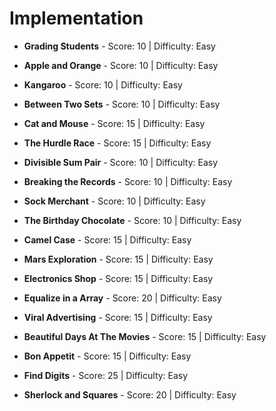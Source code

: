# Implementation

<!--
<p align="center">
    <img src="https://raw.githubusercontent.com/dwyl/repo-badges/master/highresPNGs/build-passing.png" alt="Building Passing" height=20>
    <img src="https://raw.githubusercontent.com/dwyl/repo-badges/master/highresPNGs/coverage-100.png" alt="Coverage 100"  height=20>
</p>
-->


* **Grading Students** - Score: 10 | Difficulty: Easy

* **Apple and Orange** - Score: 10 | Difficulty: Easy

* **Kangaroo** - Score: 10 | Difficulty: Easy

* **Between Two Sets** - Score: 10 | Difficulty: Easy

* **Cat and Mouse** - Score: 15 | Difficulty: Easy

* **The Hurdle Race** - Score: 15 | Difficulty: Easy

* **Divisible Sum Pair** - Score: 10 | Difficulty: Easy

* **Breaking the Records** - Score: 10 | Difficulty: Easy

* **Sock Merchant** - Score: 10 | Difficulty: Easy

* **The Birthday Chocolate** - Score: 10 | Difficulty: Easy

* **Camel Case** - Score: 15 | Difficulty: Easy

* **Mars Exploration** - Score: 15 | Difficulty: Easy

* **Electronics Shop** - Score: 15 | Difficulty: Easy

* **Equalize in a Array** - Score: 20 | Difficulty: Easy

* **Viral Advertising** - Score: 15 | Difficulty: Easy

* **Beautiful Days At The Movies** - Score: 15 | Difficulty: Easy

* **Bon Appetit** - Score: 15 | Difficulty: Easy

* **Find Digits** - Score: 25 | Difficulty: Easy

* **Sherlock and Squares** - Score: 20 | Difficulty: Easy
